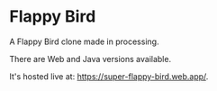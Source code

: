 # Flappy Bird

A Flappy Bird clone made in processing.

There are Web and Java versions available.

It's hosted live at: https://super-flappy-bird.web.app/.
